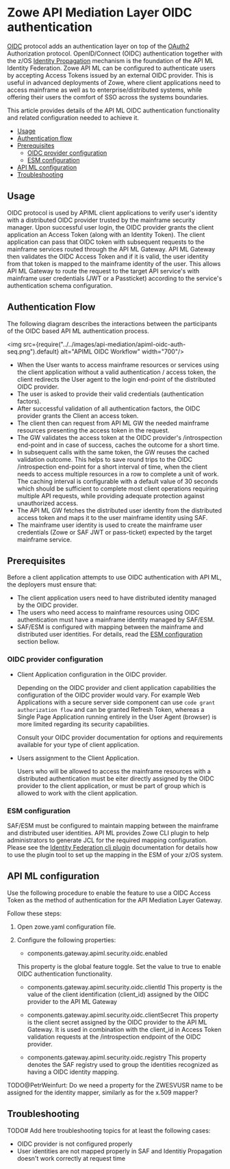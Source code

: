 # Zowe API Mediation Layer OIDC authentication

[OIDC](https://openid.net/specs/openid-connect-core-1_0.html) protocol adds an authentication layer on top of the [OAuth2](https://www.rfc-editor.org/rfc/rfc6749) Authorization protocol.
OpenID/Connect (OIDC) authentication together with the z/OS [Identity Propagation](https://www.redbooks.ibm.com/redbooks/pdfs/sg247850.pdf) mechanism is the foundation of the API ML Identity Federation.
Zowe API ML can be configured to authenticate users by accepting Access Tokens issued by an external OIDC provider.
This is useful in advanced deployments of Zowe, where client applications need to access mainframe as well as to enterprise/distributed systems, while offering their users the comfort of SSO across the systems boundaries.  

This article provides details of the API ML OIDC authentication functionality and related configuration needed to achieve it.

- [Usage](#usage)
- [Authentication flow](#authentication-flow)
- [Prerequisites](#prerequisites)
  * [OIDC provider configuration](#oidc-provider-configuration)
  * [ESM configuration](#esm-configuration)
- [API ML configuration](#api-ml-configuration)
- [Troubleshooting](#troubleshooting)

## Usage
OIDC protocol is used by APIML client applications to verify user's identity with a distributed OIDC provider trusted by the mainframe security manager.
Upon successful user login, the OIDC provider grants the client application an Access Token (along with an Identity Token).
The client application can pass that OIDC token with subsequent requests to the mainframe services routed through the API ML Gateway.
API ML Gateway then validates the OIDC Access Token and if it is valid, the user identity from that token is mapped to the mainframe identity of the user.
This allows API ML Gateway to route the request to the target API service's with mainframe user credentials (JWT or a Passticket) according to the service's authentication schema configuration.

## Authentication Flow
The following diagram describes the interactions between the participants of the OIDC based API ML authentication process.

<img src={require("../../images/api-mediation/apiml-oidc-auth-seq.png").default} alt="APIML OIDC Workflow" width="700"/>

* When the User wants to access mainframe resources or services using the client application without a valid authentication / access token, 
the client redirects the User agent to the login end-point of the distributed OIDC provider. 
* The user is asked to provide their valid credentials (authentication factors).
* After successful validation of all authentication factors, the OIDC provider grants the Client an access token.
* The client then can request from API ML GW the needed mainframe resources presenting the access token in the request. 
* The GW validates the access token at the OIDC provider's /introspection end-point and in case of success, caches the outcome for a short time. 
* In subsequent calls with the same token, the GW reuses the cached validation outcome. This helps to save round trips to the OIDC /introspection end-point 
for a short interval of time, when the client needs to access multiple resources in a row to complete a unit of work. The caching interval is configurable with a default value of 30 seconds which should be sufficient to complete most client operations requiring multiple API requests, while providing adequate protection against unauthorized access. 
* The API ML GW fetches  the distributed user identity from the distributed access token and maps it to the user mainframe identity using SAF. 
* The mainframe user identity is used to create the mainframe user credentials (Zowe or SAF JWT or pass-ticket) expected by the target mainframe service.

## Prerequisites
Before a client application attempts to use OIDC authentication with API ML, the deployers must ensure that: 

- The client application users need to have distributed identity managed by the OIDC provider.
- The users who need access to mainframe resources using OIDC authentication must have a mainframe identity managed by SAF/ESM.
- SAF/ESM is configured with mapping between the mainframe and distributed user identities. For details, read the [ESM configuration](#esm-configuration) section bellow.
  
### OIDC provider configuration

- Client Application configuration in the OIDC provider.

  Depending on the OIDC provider and client application capabilities the configuration of the OIDC provider would vary.
For example Web Applications with a secure server side component can use `code grant authorization flow` and can be granted Refresh Token, whereas a Single Page Application running entirely in the User Agent (browser) is more limited regarding its security capabilities.  

  Consult your OIDC provider documentation for options and requirements available for your type of client application. 

- Users assignment to the Client Application.

  Users who will be allowed to access the mainframe resources with a distributed authentication must be eiter directly assigned by the OIDC provider to the client application,
or must be part of group which is allowed to work with the client application.     

### ESM configuration
SAF/ESM must be configured to maintain mapping between the mainframe and distributed user identities. 
API ML provides Zowe CLI plugin to help administrators to generate JCL for the required mapping configuration. 
Please see the [Identity Federation cli plugin]() documentation for details how to use the plugin tool to set up the mapping in the ESM of your z/OS system.

## API ML configuration
Use the following procedure to enable the feature to use a OIDC Access Token as the method of authentication for the API Mediation Layer Gateway.

Follow these steps:
1. Open zowe.yaml configuration file.

2. Configure the following properties:
          
   * components.gateway.apiml.security.oidc.enabled

   This property is the global feature toggle. Set the value to true to enable OIDC authentication functionality.

   * components.gateway.apiml.security.oidc.clientId
   This property is the value of the client identification (client_id) assigned by the OIDC provider to the API ML Gateway
   
   * components.gateway.apiml.security.oidc.clientSecret 
   This property is the client secret assigned by the OIDC provider to the API ML Gateway. It is used in combination with the client_id in Access Token validation requests at the /introspection endpoint of the OIDC provider.
   
   * components.gateway.apiml.security.oidc.registry
   This property denotes the SAF registry used to group the identities recognized as having a OIDC identity mapping.        

    
TODO@PetrWeinfurt: Do we need a property for the ZWESVUSR name to be assigned for the identity mapper, similarly as for the x.509 mapper?

## Troubleshooting
TODO# Add here troubleshooting topics for at least the following cases:
- OIDC provider is not configured properly
- User identities are not mapped properly in SAF and Identitiy Propagation doesn't work correctly at request time
